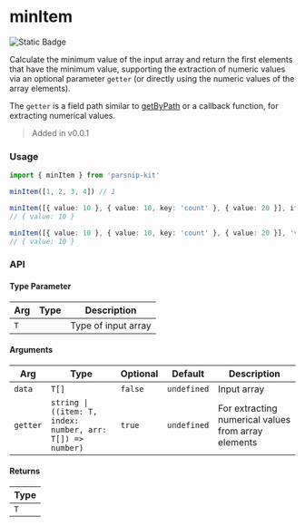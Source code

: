 # minItem
![Static Badge](https://img.shields.io/badge/Coverage-100.00%-FF8C00)
      
Calculate the minimum value of the input array and return the first elements that have the minimum value, supporting the extraction of numeric values via an optional parameter `getter` (or directly using the numeric values of the array elements).

The `getter` is a field path similar to [getByPath](../object/getByPath) or a callback function, for extracting numerical values.

> Added in v0.0.1



### Usage

```ts
import { minItem } from 'parsnip-kit'

minItem([1, 2, 3, 4]) // 1

minItem([{ value: 10 }, { value: 10, key: 'count' }, { value: 20 }], item => item.value)
// { value: 10 }

minItem([{ value: 10 }, { value: 10, key: 'count' }, { value: 20 }], 'value')
// { value: 10 }
```


### API

#### Type Parameter

| Arg | Type | Description |
| --- | --- | --- |
| `T` | ` ` | Type of input array |

#### Arguments

| Arg | Type | Optional | Default | Description |
| --- | --- | --- | --- | --- |
| `data` | `T[]` | `false` | `undefined` | Input array |
| `getter` | `string \| ((item: T, index: number, arr: T[]) => number)` | `true` | `undefined` | For extracting numerical values from array elements |

#### Returns

| Type |
| ---  |
| `T`  |